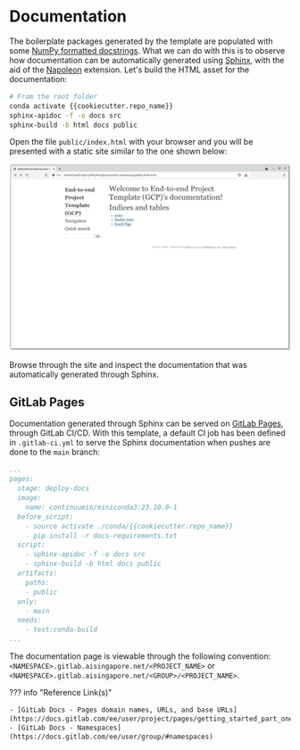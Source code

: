 # Documentation

The boilerplate packages generated by the template are populated with
some [NumPy formatted docstrings][numpy]. What we can do with this is 
to observe how documentation can be automatically generated using
[Sphinx], with the aid of the [Napoleon] extension. Let's build the 
HTML asset for the documentation:

```bash
# From the root folder
conda activate {{cookiecutter.repo_name}}
sphinx-apidoc -f -o docs src
sphinx-build -b html docs public
```

Open the file `public/index.html` with your browser and you will be
presented with a static site similar to the one shown below:

![Sphinx - Generated Landing Page for Documentation Site](assets/screenshots/sphinx-generated-doc-landing-page.png)

Browse through the site and inspect the documentation that was
automatically generated through Sphinx.

[numpy]: https://numpydoc.readthedocs.io/en/latest/format.html#docstring-standard
[Sphinx]: https://www.sphinx-doc.org/en/master/
[Napoleon]: https://www.sphinx-doc.org/en/master/usage/extensions/napoleon.html

## GitLab Pages

Documentation generated through Sphinx can be served on [GitLab Pages], 
through GitLab CI/CD. With this template, a default CI job has been 
defined in `.gitlab-ci.yml` to serve the Sphinx documentation when 
pushes are done to the `main` branch:

```yaml
...
pages:
  stage: deploy-docs
  image:
    name: continuumio/miniconda3:23.10.0-1
  before_script:
    - source activate ./conda/{{cookiecutter.repo_name}}
    - pip install -r docs-requirements.txt
  script:
    - sphinx-apidoc -f -o docs src
    - sphinx-build -b html docs public
  artifacts:
    paths:
    - public
  only:
    - main
  needs:
    - test:conda-build
...
```

The documentation page is viewable through the following convention:
`<NAMESPACE>.gitlab.aisingapore.net/<PROJECT_NAME>` or
`<NAMESPACE>.gitlab.aisingapore.net/<GROUP>/<PROJECT_NAME>`.

??? info "Reference Link(s)"

    - [GitLab Docs - Pages domain names, URLs, and base URLs](https://docs.gitlab.com/ee/user/project/pages/getting_started_part_one.html)
    - [GitLab Docs - Namespaces](https://docs.gitlab.com/ee/user/group/#namespaces)

[GitLab Pages]: https://docs.gitlab.com/ee/user/project/pages/